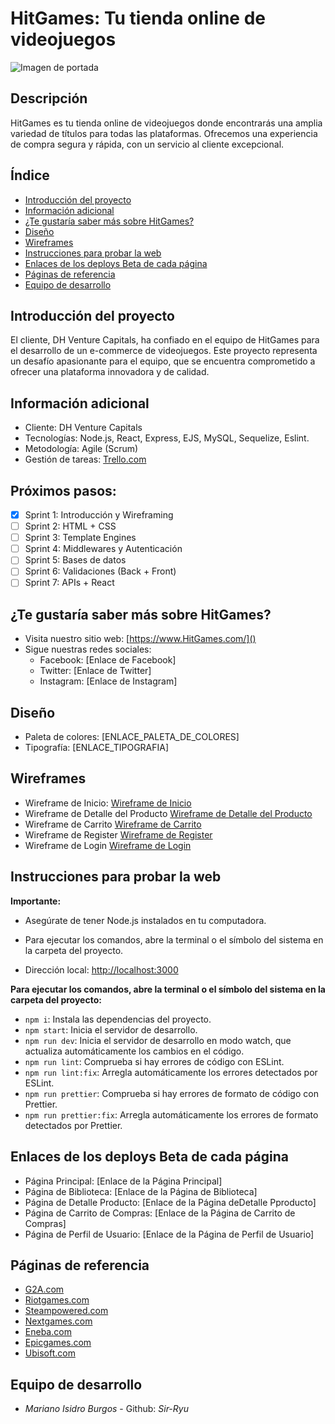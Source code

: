 # **HitGames: Tu tienda online de videojuegos**

![Imagen de portada](https://github.com/Sir-Ryu/Grupo-3-HitGames/blob/main/desings/logo_sprint1.png)

## Descripción

HitGames es tu tienda online de videojuegos donde encontrarás una amplia variedad de títulos para todas las plataformas. Ofrecemos una experiencia de compra segura y rápida, con un servicio al cliente excepcional.

## Índice

- [Introducción del proyecto](#introducción-del-proyecto)
- [Información adicional](#información-adicional)
- [¿Te gustaría saber más sobre HitGames?](#te-gustaría-saber-más-sobre-hitgames)
- [Diseño](#diseño)
- [Wireframes](#wireframes)
- [Instrucciones para probar la web](#instrucciones-para-probar-la-web)
- [Enlaces de los deploys Beta de cada página](#enlaces-de-los-deploys-beta-de-cada-página)
- [Páginas de referencia](#páginas-de-referencia)
- [Equipo de desarrollo](#equipo-de-desarrollo)

## Introducción del proyecto

El cliente, DH Venture Capitals, ha confiado en el equipo de HitGames para el desarrollo de un e-commerce de videojuegos. Este proyecto representa un desafío apasionante para el equipo, que se encuentra comprometido a ofrecer una plataforma innovadora y de calidad.

## Información adicional

- Cliente: DH Venture Capitals
- Tecnologías: Node.js, React, Express, EJS, MySQL, Sequelize, Eslint.
- Metodología: Agile (Scrum)
- Gestión de tareas: [Trello.com](https://trello.com/b/tmSzMzyo/grupo-14-hitgames)

## Próximos pasos:

- [x] Sprint 1: Introducción y Wireframing
- [ ] Sprint 2: HTML + CSS
- [ ] Sprint 3: Template Engines
- [ ] Sprint 4: Middlewares y Autenticación
- [ ] Sprint 5: Bases de datos
- [ ] Sprint 6: Validaciones (Back + Front)
- [ ] Sprint 7: APIs + React

## ¿Te gustaría saber más sobre HitGames?

- Visita nuestro sitio web: [https://www.HitGames.com/]()
- Sigue nuestras redes sociales:
  - Facebook: [Enlace de Facebook]
  - Twitter: [Enlace de Twitter]
  - Instagram: [Enlace de Instagram]

## Diseño

- Paleta de colores: [ENLACE_PALETA_DE_COLORES]
- Tipografía: [ENLACE_TIPOGRAFIA]

## Wireframes

- Wireframe de Inicio: [Wireframe de Inicio](wireframe/Inicio.excalidraw.png)
- Wireframe de Detalle del Producto [Wireframe de Detalle del Producto](wireframe/Detalle%20del%20Producto.excalidraw.png)
- Wireframe de Carrito [Wireframe de Carrito](wireframe/Carrito.excalidraw.png)
- Wireframe de Register [Wireframe de Register](wireframe/Register.excalidraw.png)
- Wireframe de Login [Wireframe de Login](wireframe/Login.excalidraw.png)

## Instrucciones para probar la web

**Importante:**

- Asegúrate de tener Node.js instalados en tu computadora.
- Para ejecutar los comandos, abre la terminal o el símbolo del sistema en la carpeta del proyecto.

- Dirección local: [http://localhost:3000](http://localhost:3000)

**Para ejecutar los comandos, abre la terminal o el símbolo del sistema en la carpeta del proyecto:**

- `npm i`: Instala las dependencias del proyecto.
- `npm start`: Inicia el servidor de desarrollo.
- `npm run dev`: Inicia el servidor de desarrollo en modo watch, que actualiza automáticamente los cambios en el código.
- `npm run lint`: Comprueba si hay errores de código con ESLint.
- `npm run lint:fix`: Arregla automáticamente los errores detectados por ESLint.
- `npm run prettier`: Comprueba si hay errores de formato de código con Prettier.
- `npm run prettier:fix`: Arregla automáticamente los errores de formato detectados por Prettier.

## Enlaces de los deploys Beta de cada página

- Página Principal: [Enlace de la Página Principal]
- Página de Biblioteca: [Enlace de la Página de Biblioteca]
- Página de Detalle Producto: [Enlace de la Página deDetalle Pproducto]
- Página de Carrito de Compras: [Enlace de la Página de Carrito de Compras]
- Página de Perfil de Usuario: [Enlace de la Página de Perfil de Usuario]

## Páginas de referencia

- [G2A.com](https://www.g2a.com/es/)
- [Riotgames.com](https://www.riotgames.com/es00)
- [Steampowered.com](https://store.steampowered.com/)
- [Nextgames.com](https://nextgames.com.ar/)
- [Eneba.com](https://www.eneba.com/latam/)
- [Epicgames.com](https://store.epicgames.com/es-ES/)
- [Ubisoft.com](https://www.ubisoft.com/es-es/)

## Equipo de desarrollo

- _Mariano Isidro Burgos_ - Github: _Sir-Ryu_
